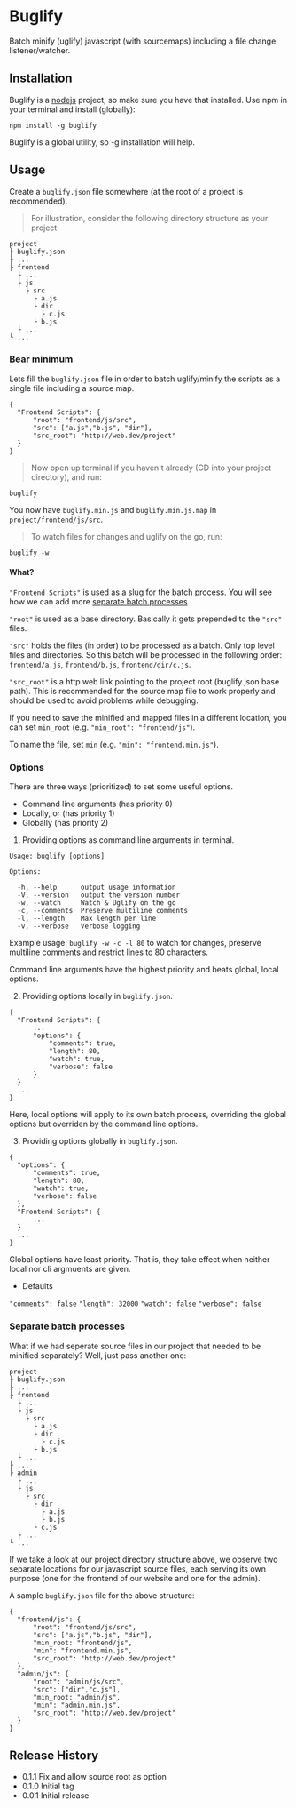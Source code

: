 Buglify
======

Batch minify (uglify) javascript (with sourcemaps) including a file change listener/watcher.

## Installation

Buglify is a [nodejs](http://nodejs.org/download/) project, so make sure you have that installed. Use npm in your terminal and install (globally):

  ```
npm install -g buglify
  ```
  
  Buglify is a global utility, so -g installation will help.

## Usage

  Create a `buglify.json` file somewhere (at the root of a project is recommended).
  
  > For illustration, consider the following directory structure as your project:
  
  ```
project
  ├ buglify.json
  ├ ...
  ├ frontend
    ├ ...
    ├ js
      ├ src
        ├ a.js
        ├ dir
          ├ c.js 
        └ b.js
    ├ ...
  └ ...
  ```
  
### Bear minimum
  
  Lets fill the `buglify.json` file in order to batch uglify/minify the scripts as a single file including a source map.
  
  ```
{
    "Frontend Scripts": {
        "root": "frontend/js/src",
        "src": ["a.js","b.js", "dir"],
        "src_root": "http://web.dev/project"
    }
}
  ```
  
  > Now open up terminal if you haven't already (CD into your project directory), and run:
  
  ```
buglify
  ```
  
  You now have `buglify.min.js` and `buglify.min.js.map` in `project/frontend/js/src`.
  
  > To watch files for changes and uglify on the go, run:
  
  ```
buglify -w
  ```
  
#### What?

  `"Frontend Scripts"` is used as a slug for the batch process. You will see how we can add more [separate batch processes](https://github.com/kamalkhan/buglify/blob/master/README.md#separate-batch-processes).
  
  `"root"` is used as a base directory. Basically it gets prepended to the `"src"` files.
    
  `"src"` holds the files (in order) to be processed as a batch. Only top level files and directories. So this batch will be processed in the following order: `frontend/a.js`, `frontend/b.js`, `frontend/dir/c.js`.
    
  `"src_root"` is a http web link pointing to the project root (buglify.json base path). This is recommended for the source map file to work properly and should be used to avoid problems while debugging.
  
  If you need to save the minified and mapped files in a different location, you can set `min_root` (e.g. `"min_root": "frontend/js"`).
  
  To name the file, set `min` (e.g. `"min": "frontend.min.js"`).
  
### Options

  There are three ways (prioritized) to set some useful options.
  
  * Command line arguments (has priority 0)
  * Locally, or (has priority 1)
  * Globally (has priority 2)
  
  1. Providing options as command line arguments in terminal.
  
  ```
Usage: buglify [options]

  Options:

    -h, --help      output usage information
    -V, --version   output the version number
    -w, --watch     Watch & Uglify on the go
    -c, --comments  Preserve multiline comments
    -l, --length    Max length per line
    -v, --verbose   Verbose logging
  ```

  Example usage: `buglify -w -c -l 80` to watch for changes, preserve multiline comments and restrict lines to 80 characters.
  
  Command line arguments have the highest priority and beats global, local options.
  
  2. Providing options locally in `buglify.json`.
  
  ```
{
    "Frontend Scripts": {
        ...
        "options": {
            "comments": true,
            "length": 80,
            "watch": true,
            "verbose": false
        }
    }
    ...
}
  ```

  Here, local options will apply to its own batch process, overriding the global options but overriden by the command line options.
  
  3. Providing options globally in `buglify.json`.
  
  ```
{
    "options": {
        "comments": true,
        "length": 80,
        "watch": true,
        "verbose": false
    },
    "Frontend Scripts": {
        ...
    }
    ...
}
  ```

  Global options have least priority. That is, they take effect when neither local nor cli argmuents are given.
  
  * Defaults
  
  `"comments": false`
  `"length": 32000`
  `"watch": false`
  `"verbose": false`
  

### Separate batch processes
  
  What if we had seperate source files in our project that needed to be minified separately? Well, just pass another one:
  
  ```
project
  ├ buglify.json
  ├ ...
  ├ frontend
    ├ ...
    ├ js
      ├ src
        ├ a.js
        ├ dir
          ├ c.js 
        └ b.js
    ├ ...
  ├ ...
  ├ admin
    ├ ...
    ├ js
      ├ src
        ├ dir
          ├ a.js 
          ├ b.js 
        └ c.js
    ├ ...
  └ ...
  ```
  
  If we take a look at our project directory structure above, we observe two separate locations for our javascript source files, each serving its own purpose (one for the frontend of our website and one for the admin).
  
  A sample `buglify.json` file for the above structure:
  
  ```
{
    "frontend/js": {
        "root": "frontend/js/src",
        "src": ["a.js","b.js", "dir"],
        "min_root: "frontend/js",
        "min": "frontend.min.js",
        "src_root": "http://web.dev/project"
    },
    "admin/js": {
        "root": "admin/js/src",
        "src": ["dir","c.js"],
        "min_root: "admin/js",
        "min": "admin.min.js",
        "src_root": "http://web.dev/project"
    }
}
  ```
  
## Release History

* 0.1.1 Fix and allow source root as option
* 0.1.0 Initial tag
* 0.0.1 Initial release
